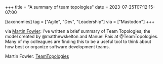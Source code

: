 +++
title = "A summary of team topologies"
date = 2023-07-25T07:12:15-07:00

[taxonomies]
tag = ["Agile", "Dev", "Leadership"]
via = ["Mastodon"]
+++

via [Martin Fowler](https://toot.thoughtworks.com/@mfowler/110774979584992122): I've written a brief summary of Team Topologies, the model created by @matthewskelton and Manuel Pais at @TeamTopologies. Many of my colleagues are finding this to be a useful tool to think about how best or organize software development teams.

<!-- more -->

Martin Fowler: [TeamTopologies](https://martinfowler.com/bliki/TeamTopologies.html)

